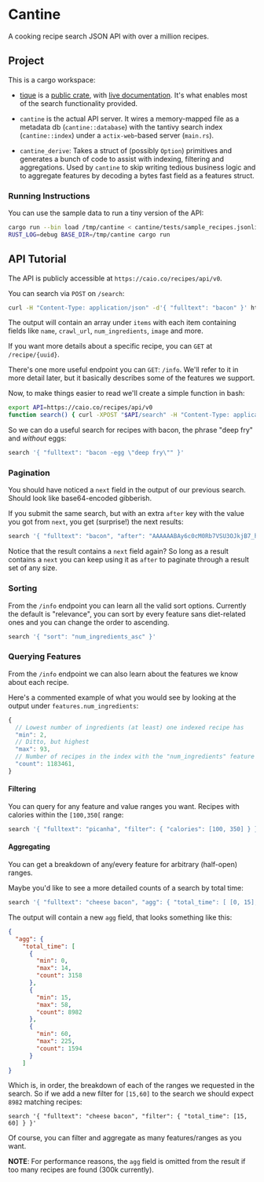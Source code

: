 # Cantine

A cooking recipe search JSON API with over a million recipes.

## Project

This is a cargo workspace:

* [tique][] is a [public crate][pub], with [live documentation][doc].
  It's what enables most of the search functionality provided.

* `cantine` is the actual API server. It wires a memory-mapped file as
  a metadata db (`cantine::database`) with the tantivy search index
  (`cantine::index`) under a `actix-web`-based server (`main.rs`).

* `cantine_derive`: Takes a struct of (possibly `Option`) primitives
  and generates a bunch of code to assist with indexing, filtering and
  aggregations. Used by `cantine` to skip writing tedious business
  logic and to aggregate features by decoding a bytes fast field as
  a features struct.

[tique]: tique/
[pub]: https://crates.io/crates/tique
[doc]: https://docs.rs/tique


### Running Instructions

You can use the sample data to run a tiny version of the API:

```bash
cargo run --bin load /tmp/cantine < cantine/tests/sample_recipes.jsonlines
RUST_LOG=debug BASE_DIR=/tmp/cantine cargo run
```

## API Tutorial

The API is publicly accessible at `https://caio.co/recipes/api/v0`.

You can search via `POST` on `/search`:

```bash
curl -H "Content-Type: application/json" -d'{ "fulltext": "bacon" }' https://caio.co/recipes/api/v0/search
```

The output will contain an array under `items` with each item
containing fields like `name`, `crawl_url`, `num_ingredients`,
`image` and more.

If you want more details about a specific recipe, you can `GET`
at `/recipe/{uuid}`.

There's one more useful endpoint you can `GET`: `/info`.  We'll
refer to it in more detail later, but it basically describes
some of the features we support.

Now, to make things easier to read we'll create a simple function
in bash:

```bash
export API=https://caio.co/recipes/api/v0
function search() { curl -XPOST "$API/search" -H "Content-Type: application/json" -d"$1"; echo; }
```

So we can do a useful search for recipes with bacon, the
phrase "deep fry" and *without* eggs:

```bash
search '{ "fulltext": "bacon -egg \"deep fry\"" }'
```

### Pagination

You should have noticed a `next` field in the output of our
previous search. Should look like base64-encoded gibberish.

If you submit the same search, but with an extra `after` key
with the value you got from `next`, you get (surprise!) the
next results:

```bash
search '{ "fulltext": "bacon", "after": "AAAAAABAy6c0cM0Rb7VSU3OJkjB7_hHxeA" }'
```

Notice that the result contains a `next` field again? So long
as a result contains a `next` you can keep using it as `after`
to paginate through a result set of any size.

### Sorting

From the `/info` endpoint you can learn all the valid sort
options.  Currently the default is "relevance", you can sort by
every feature sans diet-related ones and you can change the order
to ascending.

```bash
search '{ "sort": "num_ingredients_asc" }'
```

### Querying Features

From the `/info` endpoint we can also learn about the features we
know about each recipe.

Here's a commented example of what you would see by looking
at the output under `features.num_ingredients`:

```javascript
{
  // Lowest number of ingredients (at least) one indexed recipe has
  "min": 2,
  // Ditto, but highest
  "max": 93,
  // Number of recipes in the index with the "num_ingredients" feature
  "count": 1183461,
}
```

#### Filtering

You can query for any feature and value ranges you want. Recipes
with calories within the `[100,350[` range:

```bash
search '{ "fulltext": "picanha", "filter": { "calories": [100, 350] } }'
```

#### Aggregating

You can get a breakdown of any/every feature for arbitrary (half-open)
ranges.

Maybe you'd like to see a more detailed counts of a search by
total time:

```bash
search '{ "fulltext": "cheese bacon", "agg": { "total_time": [ [0, 15], [15, 60], [60, 240] ] } }'
```

The output will contain a new `agg` field, that looks something
like this:

```json
{
  "agg": {
    "total_time": [
      {
        "min": 0,
        "max": 14,
        "count": 3158
      },
      {
        "min": 15,
        "max": 58,
        "count": 8982
      },
      {
        "min": 60,
        "max": 225,
        "count": 1594
      }
    ]
}
```

Which is, in order, the breakdown of each of the ranges we
requested in the search. So if we add a new filter for `[15,60]`
to the search we should expect `8982` matching recipes:

```
search '{ "fulltext": "cheese bacon", "filter": { "total_time": [15, 60] } }'
```

Of course, you can filter and aggregate as many features/ranges as
you want.

**NOTE**: For performance reasons, the `agg` field is omitted from
the result if too many recipes are found (300k currently).

